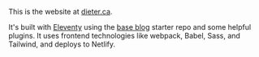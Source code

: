 This is the website at [dieter.ca](https://dieter.ca/). 

It's built with [Eleventy](https://www.11ty.dev/) using the [base blog](https://github.com/11ty/eleventy-base-blog) starter repo and some helpful plugins. It uses frontend technologies like webpack, Babel, Sass, and Tailwind, and deploys to Netlify.